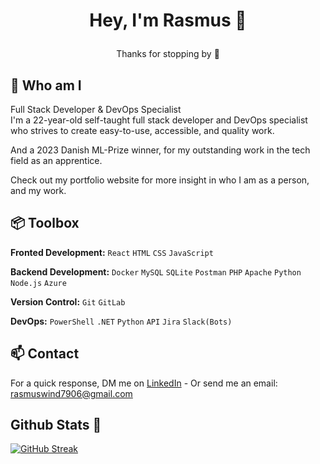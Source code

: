 # <p align="center"> Hey, I'm Rasmus 👋 </p>
<p align="center"> Thanks for stopping by 🙏</p>



## 🙌 Who am I

Full Stack Developer & DevOps Specialist <br>
I'm a 22-year-old self-taught full stack developer and DevOps specialist who strives to create easy-to-use, accessible, and quality work.

And a 2023 Danish ML-Prize winner, for my outstanding work in the tech field as an apprentice.

Check out my portfolio website for more insight in who I am as a person, and my work.

## 📦 Toolbox
 
 **Fronted Development:** `React` `HTML` `CSS` `JavaScript`

 **Backend Development:** `Docker` `MySQL` `SQLite` `Postman` `PHP` `Apache` `Python` `Node.js` `Azure` </p>

 **Version Control:** `Git` `GitLab`

 **DevOps:** `PowerShell` `.NET` `Python` `API` `Jira` `Slack(Bots)`


## 📫 Contact

 For a quick response, DM me on [LinkedIn](https://www.linkedin.com/in/rasmus-wind/) - Or send me an email: rasmuswind7906@gmail.com

## Github Stats 💙

[![GitHub Streak](https://streak-stats.demolab.com/?user=rasmuswind-ai)](https://git.io/streak-stats)
